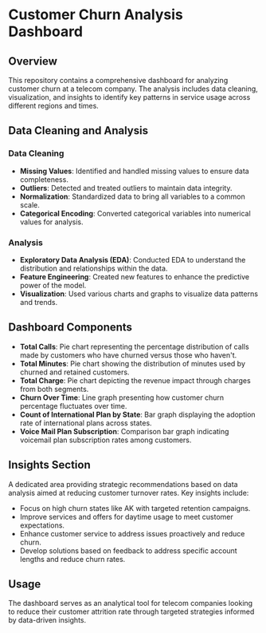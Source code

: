 # Customer Churn Analysis Dashboard

## Overview
This repository contains a comprehensive dashboard for analyzing customer churn at a telecom company. The analysis includes data cleaning, visualization, and insights to identify key patterns in service usage across different regions and times.

## Data Cleaning and Analysis
### Data Cleaning
- **Missing Values**: Identified and handled missing values to ensure data completeness.
- **Outliers**: Detected and treated outliers to maintain data integrity.
- **Normalization**: Standardized data to bring all variables to a common scale.
- **Categorical Encoding**: Converted categorical variables into numerical values for analysis.

### Analysis
- **Exploratory Data Analysis (EDA)**: Conducted EDA to understand the distribution and relationships within the data.
- **Feature Engineering**: Created new features to enhance the predictive power of the model.
- **Visualization**: Used various charts and graphs to visualize data patterns and trends.

## Dashboard Components
- **Total Calls**: Pie chart representing the percentage distribution of calls made by customers who have churned versus those who haven't.
- **Total Minutes**: Pie chart showing the distribution of minutes used by churned and retained customers.
- **Total Charge**: Pie chart depicting the revenue impact through charges from both segments.
- **Churn Over Time**: Line graph presenting how customer churn percentage fluctuates over time.
- **Count of International Plan by State**: Bar graph displaying the adoption rate of international plans across states.
- **Voice Mail Plan Subscription**: Comparison bar graph indicating voicemail plan subscription rates among customers.

## Insights Section
A dedicated area providing strategic recommendations based on data analysis aimed at reducing customer turnover rates. Key insights include:
- Focus on high churn states like AK with targeted retention campaigns.
- Improve services and offers for daytime usage to meet customer expectations.
- Enhance customer service to address issues proactively and reduce churn.
- Develop solutions based on feedback to address specific account lengths and reduce churn rates.

## Usage
The dashboard serves as an analytical tool for telecom companies looking to reduce their customer attrition rate through targeted strategies informed by data-driven insights.
